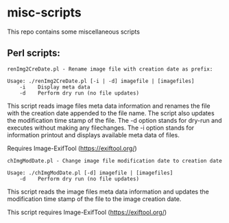 # misc-scripts

This repo contains some miscellaneous scripts

## Perl scripts:

`renImg2CreDate.pl - Rename image file with creation date as prefix:`

    Usage: ./renImg2CreDate.pl [-i | -d] imagefile | [imagefiles]
        -i    Display meta data
        -d    Perform dry run (no file updates)

This script reads image files meta data information and renames the file with the
creation date appended to the file name. The script also updates the modification
time stamp of the file.
The -d option stands for dry-run and executes without making any filechanges.
The -i option stands for information printout and displays available meta data of
files.

Requires Image-ExifTool (https://exiftool.org/)


`chImgModDate.pl - Change image file modification date to creation date`

    Usage: ./chImgModDate.pl [-d] imagefile | [imagefiles]
        -d    Perform dry run (no file updates)

This script reads the image files meta data information and updates the
modification time stamp of the file to the image creation date.

This script requires Image-ExifTool (https://exiftool.org/)
